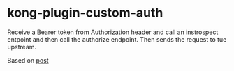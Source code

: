 # kong-plugin-custom-auth

Receive a Bearer token from Authorization header and call an instrospect entpoint and then call the authorize endpoint. Then sends the request to tue upstream.

Based on [post](https://konghq.com/blog/custom-authentication-and-authorization-framework-with-kong/)
